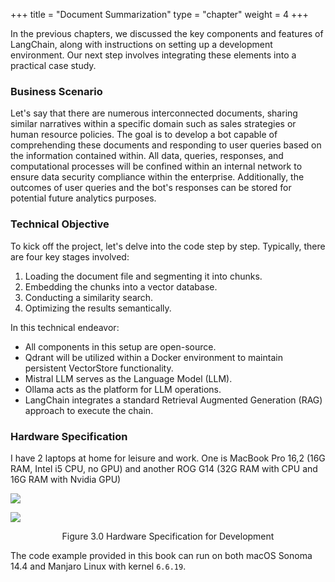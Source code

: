 +++
title = "Document Summarization"
type = "chapter"
weight = 4
+++

In the previous chapters, we discussed the key components and features of LangChain, along with instructions on setting up a development environment. Our next step involves integrating these elements into a practical case study.

### Business Scenario

Let's say that there are numerous interconnected documents, sharing similar narratives within a specific domain such as sales strategies or human resource policies. The goal is to develop a bot capable of comprehending these documents and responding to user queries based on the information contained within. All data, queries, responses, and computational processes will be confined within an internal network to ensure data security compliance within the enterprise. Additionally, the outcomes of user queries and the bot's responses can be stored for potential future analytics purposes.


### Technical Objective

To kick off the project, let's delve into the code step by step. Typically, there are four key stages involved:

1. Loading the document file and segmenting it into chunks.
2. Embedding the chunks into a vector database.
3. Conducting a similarity search.
4. Optimizing the results semantically.

In this technical endeavor:

- All components in this setup are open-source.
- Qdrant will be utilized within a Docker environment to maintain persistent VectorStore functionality.
- Mistral LLM serves as the Language Model (LLM).
- Ollama acts as the platform for LLM operations.
- LangChain integrates a standard Retrieval Augmented Generation (RAG) approach to execute the chain.

### Hardware Specification

I have 2 laptops at home for leisure and work. One is MacBook Pro 16,2 (16G RAM, Intel i5 CPU, no GPU) and another ROG G14 (32G RAM with CPU and 16G RAM with Nvidia GPU)

![](images/2024-03-26-23-37-12.png)

![](images/2024-03-26-18-33-25.png)

<center>Figure 3.0 Hardware Specification for Development</center>

The code example provided in this book can run on both macOS Sonoma 14.4 and Manjaro Linux with kernel `6.6.19`.
